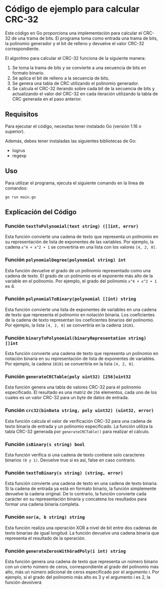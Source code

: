 # Código de ejemplo para calcular CRC-32

Este código en Go proporciona una implementación para calcular el CRC-32 de una trama de bits. El programa toma como entrada una trama de bits, la polinomio generador y el bit de relleno y devuelve el valor CRC-32 correspondiente.

El algoritmo para calcular el CRC-32 funciona de la siguiente manera:

1. Se toma la trama de bits y se convierte a una secuencia de bits en formato binario.
2. Se aplica el bit de relleno a la secuencia de bits.
3. Se genera una tabla de CRC utilizando el polinomio generador.
4. Se calcula el CRC-32 iterando sobre cada bit de la secuencia de bits y actualizando el valor del CRC-32 en cada iteración utilizando la tabla de CRC generada en el paso anterior.

## Requisitos

Para ejecutar el código, necesitas tener instalado Go (versión 1.16 o superior).

Además, debes tener instaladas las siguientes bibliotecas de Go:

- logrus
- regexp

## Uso

Para utilizar el programa, ejecuta el siguiente comando en la línea de comandos:

```
go run main.go
```

## Explicación del Código

### Función `textToPolynomial(text string) ([]int, error)`

Esta función convierte una cadena de texto que representa un polinomio en su representación de lista de exponentes de las variables. Por ejemplo, la cadena `x^4 + x^2 + 1` se convertiría en una lista con los valores `[4, 2, 0]`.

### Función `polynomialDegree(polynomial string) int`

Esta función devuelve el grado de un polinomio representado como una cadena de texto. El grado de un polinomio es el exponente más alto de la variable en el polinomio. Por ejemplo, el grado del polinomio `x^4 + x^2 + 1` es 4.

### Función `polynomialToBinary(polynomial []int) string`

Esta función convierte una lista de exponentes de variables en una cadena de texto que representa el polinomio en notación binaria. Los coeficientes de la cadena de texto representan los coeficientes binarios del polinomio. Por ejemplo, la lista `[4, 2, 0]` se convertiría en la cadena `10101`.

### Función `binaryToPolynomial(binaryRepresentation string) []int`

Esta función convierte una cadena de texto que representa un polinomio en notación binaria en su representación de lista de exponentes de variables. Por ejemplo, la cadena `10101` se convertiría en la lista `[4, 2, 0]`.

### Función `generateCRCTable(poly uint32) [256]uint32`

Esta función genera una tabla de valores CRC-32 para el polinomio especificado. El resultado es una matriz de `256` elementos, cada uno de los cuales es un valor CRC-32 para un byte de datos de entrada.

### Función `crc32(binData string, poly uint32) (uint32, error)`

Esta función calcula el valor de verificación CRC-32 para una cadena de texto binaria de entrada y un polinomio especificado. La función utiliza la tabla CRC-32 generada por `generateCRCTable()` para realizar el cálculo.

### Función `isBinary(s string) bool`

Esta función verifica si una cadena de texto contiene solo caracteres binarios `(0 y 1)`. Devuelve true si es así, false en caso contrario.

### Función `textToBinary(s string) (string, error)`

Esta función convierte una cadena de texto en una cadena de texto binaria. Si la cadena de entrada ya está en formato binario, la función simplemente devuelve la cadena original. De lo contrario, la función convierte cada carácter en su representación binaria y concatena los resultados para formar una cadena binaria completa.

### Función `xor(a, b string) string`

Esta función realiza una operación XOR a nivel de bit entre dos cadenas de texto binarias de igual longitud. La función devuelve una cadena binaria que representa el resultado de la operación.

### Función `generateZerosWithGradPoly(i int) string`

Esta función genera una cadena de texto que representa un número binario con un cierto número de ceros, correspondiente al grado del polinomio más alto, más un número adicional de ceros especificado por el argumento i. Por ejemplo, si el grado del polinomio más alto es 3 y el argumento i es 2, la función devolverá
